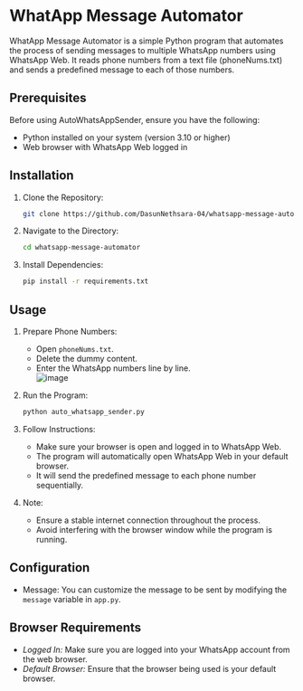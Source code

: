 # WhatApp Message Automator
WhatApp Message Automator is a simple Python program that automates the process of sending messages to multiple WhatsApp numbers using WhatsApp Web. It reads phone numbers from a text file (phoneNums.txt) and sends a predefined message to each of those numbers.


## Prerequisites
Before using AutoWhatsAppSender, ensure you have the following:
* Python installed on your system (version 3.10 or higher)
* Web browser with WhatsApp Web logged in


## Installation
1. Clone the Repository:
   ```bash
   git clone https://github.com/DasunNethsara-04/whatsapp-message-automator.git
   ```
2. Navigate to the Directory:
   ```bash
   cd whatsapp-message-automator
   ```
3. Install Dependencies:
   ```bash
   pip install -r requirements.txt
   ```


## Usage
1. Prepare Phone Numbers:
   - Open `phoneNums.txt`.
   - Delete the dummy content.
   - Enter the WhatsApp numbers line by line.<br/>
![image](https://github.com/DasunNethsara-04/whatsapp-message-automator/assets/99202052/327fdc77-20a5-41fb-a6c8-93eb070c1a51)

2. Run the Program:
   ```bash
   python auto_whatsapp_sender.py
   ```
3. Follow Instructions:
   - Make sure your browser is open and logged in to WhatsApp Web.
   - The program will automatically open WhatsApp Web in your default browser.
   - It will send the predefined message to each phone number sequentially.
4. Note:
   - Ensure a stable internet connection throughout the process.
   - Avoid interfering with the browser window while the program is running.


## Configuration
   - Message: You can customize the message to be sent by modifying the `message` variable in `app.py`.

## Browser Requirements
   - *Logged In:* Make sure you are logged into your WhatsApp account from the web browser.
   - *Default Browser:* Ensure that the browser being used is your default browser.
